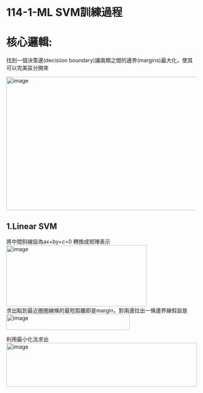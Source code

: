 # 114-1-ML SVM訓練過程

# 核心邏輯: <br>
找到一個決策邊(decisiion boundary)讓兩類之間的邊界(margins)最大化，使其可以完美區分開來<br>

<img width="630" height="353" alt="image" src="https://github.com/user-attachments/assets/1feec67e-3876-4b5c-88d7-f4eb2041d3b8" /> <br>
## 1.Linear SVM <br>
將中間斜線設為ax+by+c=0 轉換成矩陣表示<br>
<img width="371" height="162" alt="image" src="https://github.com/user-attachments/assets/66c7e3db-9e39-4a85-adb6-a5169d87d69b" /> <br>
求出點到最近圈圈線條的最短距離即是margin，對兩邊拉出一條邊界線假設是<br>
<img width="327" height="42" alt="image" src="https://github.com/user-attachments/assets/6ef1fb1b-2ef1-4143-8ca3-f15690b632ff" /> <br>


利用最小化法求出<br>
<img width="504" height="116" alt="image" src="https://github.com/user-attachments/assets/f64c7d3d-a52f-49e4-9ac8-a57d37d6db32" /><br>


